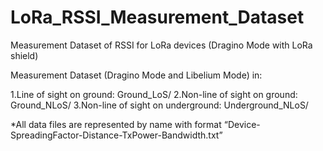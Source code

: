 # LoRa_RSSI_Measurement_Dataset
  Measurement Dataset of RSSI for LoRa devices (Dragino Mode with LoRa shield)

Measurement Dataset (Dragino Mode and Libelium Mode) in: 

1.Line of sight on ground:	Ground_LoS/
2.Non-line of sight on ground:	Ground_NLoS/
3.Non-line of sight on underground:	Underground_NLoS/

*All data files are represented by name with format “Device-SpreadingFactor-Distance-TxPower-Bandwidth.txt”
